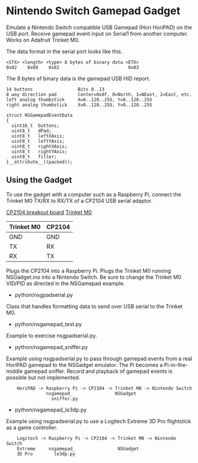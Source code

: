 # Nintendo Switch Gamepad Gadget

Emulate a Nintendo Switch compatible USB Gamepad (Hori HoriPAD) on the USB
port. Receive gamepad event input on Serial1 from another computer. Works
on Adafruit Trinket M0.

The data format in the serial port looks like this.

```
<STX> <length> <type> 8 bytes of binary data <ETX>
0x02    0x09    0x02                          0x03
```

The 8 bytes of binary data is the gamepad USB HID report.

```
14 buttons                 Bits 0..13
8 way direction pad        Center=0x0f, 0=North, 1=NEast, 2=East, etc.
left analog thumbstick     X=0..128..255, Y=0..128..255
right analog thumbstick    X=0..128..255, Y=0..128..255

struct NSGamepadEventData
{
  uint16_t  buttons;
  uint8_t   dPad;
  uint8_t   leftXAxis;
  uint8_t   leftYAxis;
  uint8_t   rightXAxis;
  uint8_t   rightYAxis;
  uint8_t   filler;
}__attribute__((packed));
```

## Using the Gadget

To use the gadget with a computer such as a Raspberry Pi, connect the Trinket
M0 TX/RX to RX/TX of a CP2104 USB serial adaptor.

[CP2104 breakout board](https://www.adafruit.com/product/3309)
[Trinket M0](https://www.adafruit.com/product/3500)

Trinket M0  |CP2104
------------|---------
GND         |GND
TX          |RX
RX          |TX

Plugs the CP2104 into a Raspberry Pi. Plugs the Trinket M0 running NSGadget.ino
into a Nintendo Switch. Be sure to change the Trinket M0 VID/PID as directed in
the NSGamepad example.

* python/nsgpadserial.py

Class that handles formatting data to send over USB serial to the Trinket M0.

* python/nsgamepad_test.py

Example to exercise nsgpadserial.py.

* python/nsgamepad_sniffer.py

Example using nsgpadserial.py to pass through gamepad events from a real
HoriPAD gamepad to the NSGadget emulator. The Pi becomes a Pi-in-the-middle
gamepad sniffer. Record and playback of gamepad events is possible but not
implemented.

```
    HoriPAD -> Raspberry Pi -> CP2104 -> Trinket M0 -> Nintendo Switch
               nsgamepad_                NSGadget
                 sniffer.py
```

* python/nsgamepad_le3dp.py

Example using nsgpadserial.py to use a Logitech Extreme 3D Pro flightstick
as a game controller.

```
    Logitech -> Raspberry Pi -> CP2104 -> Trinket M0 -> Nintendo Switch
    Extreme     nsgamepad_                NSGadget
    3D Pro        le3dp.py
```
